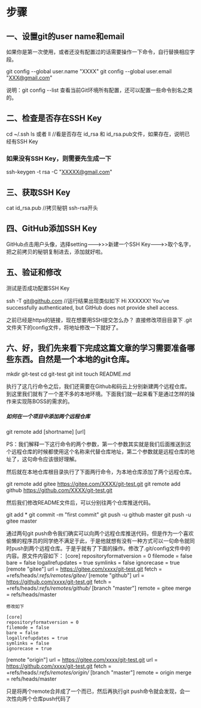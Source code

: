 <!--
 * @Author: your name
 * @Date: 2019-12-04 20:18:52
 * @LastEditTime: 2019-12-04 20:28:31
 * @LastEditors: Please set LastEditors
 * @Description: In User Settings Edit
 * @FilePath: \informal-essay\git-create-link\本地git连接远程github.MD
 -->
# 步骤

## 一、设置git的user name和email
如果你是第一次使用，或者还没有配置过的话需要操作一下命令，自行替换相应字段。

git config --global user.name "XXXX"
git config --global user.email  "XXX@gmail.com"

说明：git config --list 查看当前Git环境所有配置，还可以配置一些命令别名之类的。

## 二、检查是否存在SSH Key
cd ~/.ssh
ls
或者
ll
//看是否存在 id_rsa 和 id_rsa.pub文件，如果存在，说明已经有SSH Key

### 如果没有SSH Key，则需要先生成一下
 ssh-keygen -t rsa -C "XXXXX@gmail.com"

 ## 三、获取SSH Key
 cat id_rsa.pub
//拷贝秘钥 ssh-rsa开头

## 四、GitHub添加SSH Key
GitHub点击用户头像，选择setting--->>>新建一个SSH Key--->>取个名字，把之前拷贝的秘钥复制进去，添加就好啦。

## 五、验证和修改
测试是否成功配置SSH Key

ssh -T git@github.com
//运行结果出现类似如下
Hi XXXXXX! You've successfully authenticated, but GitHub does not provide shell access.

之前已经是https的链接，现在想要用SSH提交怎么办？
直接修改项目目录下 .git文件夹下的config文件，将地址修改一下就好了。

## 六、好，我们先来看下完成这篇文章的学习需要准备哪些东西。自然是一个本地的git仓库。

mkdir git-test
cd git-test
git init
touch README.md

执行了这几行命令之后，我们还需要在Github和码云上分别新建两个远程仓库。到这里我们就有了一个差不多的本地环境。下面我们就一起来看下是通过怎样的操作来实现陈BOSS的需求的。

##### 如何在一个项目中添加两个远程仓库 
git remote add [shortname] [url]

PS：我们解释一下这行命令的两个参数，第一个参数其实就是我们后面推送到这个远程仓库的时候都使用这个名称来代替仓库地址，第二个参数就是远程仓库的地址了，这句命令应该很好理解。

然后就在本地仓库根目录执行了下面两行命令，为本地仓库添加了两个远程仓库。

git remote add gitee https://gitee.com/XXXX/git-test.git
git remote add github https://github.com/XXXX/git-test.git

然后我们修改README文件后，可以分别往两个仓库推送代码。

git add *
git commit -m "first commit"
git push -u github master
git push -u gitee master

通过两句git push命令我们确实可以向两个远程仓库推送代码，但是作为一个喜欢偷懒的程序员的同学绝不满足于此，于是他就想有没有一种方式可以一句命令就同时push到两个远程仓库。于是乎就有了下面的操作。修改了.git/config文件中的内容。原文件内容如下：
[core]
    repositoryformatversion = 0
    filemode = false
    bare = false
    logallrefupdates = true
    symlinks = false
    ignorecase = true
[remote "gitee"]
    url = https://gitee.com/xxxx/git-test.git
    fetch = +refs/heads/*:refs/remotes/gitee/*
[remote "github"]
    url = https://github.com/xxxx/git-test.git
    fetch = +refs/heads/*:refs/remotes/github/*
[branch "master"]
    remote = gitee
    merge = refs/heads/master

    修改如下

    [core]
    repositoryformatversion = 0
    filemode = false
    bare = false
    logallrefupdates = true
    symlinks = false
    ignorecase = true
[remote "origin"]
    url = https://gitee.com/xxxx/git-test.git
    url = https://github.com/xxxx/git-test.git
    fetch = +refs/heads/*:refs/remotes/origin/*
[branch "master"]
    remote = origin
    merge = refs/heads/master

只是将两个remote合并成了一个而已，然后再执行git push命令就会发现，会一次性向两个仓库push代码了
